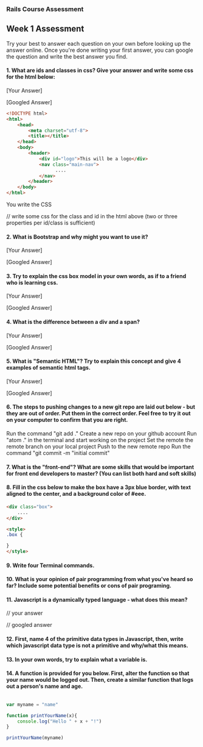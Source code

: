 ### Rails Course Assessment

## Week 1 Assessment

Try your best to answer each question on your own before looking up the answer online. Once you're done writing your first answer, you can google the question and write the best answer you find.

#### 1. What are ids and classes in css? Give your answer and write some css for the html below:

[Your Answer]


[Googled Answer]

```html
<!DOCTYPE html>
<html>
    <head>
        <meta charset="utf-8">
        <title></title>
    </head>
    <body>
        <header>
            <div id="logo">This will be a logo</div>
            <nav class="main-nav">
                  ....
            </nav>
        </header>
    </body>
</html>
```

You write the CSS

// write some css for the class and id in the html above (two or three properties per id/class is sufficient)



#### 2. What is Bootstrap and why might you want to use it?


[Your Answer]


[Googled Answer]


#### 3. Try to explain the css box model in your own words, as if to a friend who is learning css.

[Your Answer]

[Googled Answer]


#### 4. What is the difference between a div and a span?

[Your Answer]

[Googled Answer]


#### 5. What is "Semantic HTML"? Try to explain this concept and give 4 examples of semantic html tags.

[Your Answer]

[Googled Answer]


#### 6. The steps to pushing changes to a new git repo are laid out below - but they are out of order. Put them in the correct order. Feel free to try it out on your computer to confirm that you are right.

Run the command "git add ."
Create a new repo on your github account
Run "atom ." in the terminal and start working on the project
Set the remote the remote branch on your local project
Push to the new remote repo
Run the command "git commit -m "initial commit"


#### 7. What is the "front-end"? What are some skills that would be important for front end developers to master? (You can list both hard and soft skills)


#### 8. Fill in the css below to make the box have a 3px blue border, with text aligned to the center, and a background color of #eee.

```html
<div class="box">
    ....
</div>

<style>
.box {

}
</style>

```


#### 9. Write four Terminal commands.


#### 10. What is your opinion of pair programming from what you've heard so far? Include some potential benefits or cons of pair programing.

#### 11. Javascript is a dynamically typed language - what does this mean?

// your answer

// googled answer

#### 12. First, name 4 of the primitive data types in Javascript, then, write which javascript data type is not a primitive and why/what this means.

#### 13. In your own words, try to explain what a variable is. 

#### 14. A function is provided for you below. First, alter the function so that your name would be logged out. Then, create a similar function that logs out a person's name and age.

```js

var myname = "name"

function printYourName(x){
    console.log("Hello " + x + "!")
}

printYourName(myname)

```


